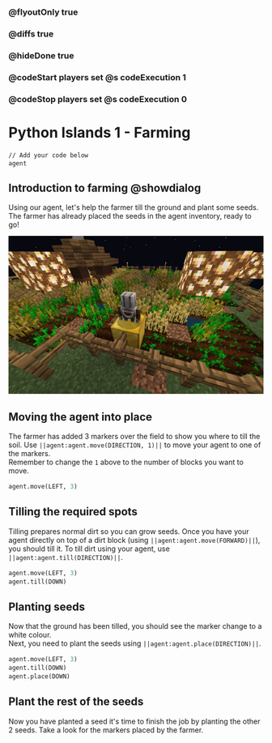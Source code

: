 ### @flyoutOnly true
### @diffs true
### @hideDone true
### @codeStart players set @s codeExecution 1
### @codeStop players set @s codeExecution 0


# Python Islands 1 - Farming

```template
// Add your code below
agent
```

## Introduction to farming @showdialog
Using our agent, let's help the farmer till the ground and plant some seeds. The farmer has already placed the seeds in the agent inventory, ready to go!   

![Farming](https://raw.githubusercontent.com/CausewayDigital/Minecraft-EE-MakeCode/refs/heads/master/tutorials/python-islands/island-1/farm/farm.jpg)

## Moving the agent into place
The farmer has added 3 markers over the field to show you where to till the soil.
Use `||agent:agent.move(DIRECTION, 1)||` to move your agent to one of the markers.   
Remember to change the `1` above to the number of blocks you want to move.
```python
agent.move(LEFT, 3)
```


## Tilling the required spots 
Tilling prepares normal dirt so you can grow seeds. Once you have your agent directly on top of a dirt block (using `||agent:agent.move(FORWARD)||`), you should till it.
To till dirt using your agent, use `||agent:agent.till(DIRECTION)||`. 


```python
agent.move(LEFT, 3)
agent.till(DOWN)
```

## Planting seeds
Now that the ground has been tilled, you should see the marker change to a white colour.  
Next, you need to plant the seeds using `||agent:agent.place(DIRECTION)||`.


```python
agent.move(LEFT, 3)
agent.till(DOWN)
agent.place(DOWN)
```

## Plant the rest of the seeds
Now you have planted a seed it's time to finish the job by planting the other 2 seeds. 
Take a look for the markers placed by the farmer.  


